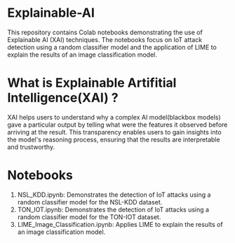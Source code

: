 # Explainable-AI
This repository contains Colab notebooks demonstrating the use of Explainable AI (XAI) techniques. The notebooks focus on IoT attack detection using a random classifier model and the application of LIME to explain the results of an image classification model.

# What is Explainable Artifitial Intelligence(XAI) ?
XAI helps users to understand why a complex AI model(blackbox models) gave a particular output by telling what were the features it observed before arriving at the result. This transparency enables users to gain insights into the model's reasoning process, ensuring that the results are interpretable and trustworthy.

# Notebooks
1. NSL_KDD.ipynb: Demonstrates the detection of IoT attacks using a random classifier model for the NSL-KDD dataset.
2. TON_IOT.ipynb: Demonstrates the detection of IoT attacks using a random classifier model for the TON-IOT dataset.
3. LIME_Image_Classification.ipynb: Applies LIME to explain the results of an image classification model.
